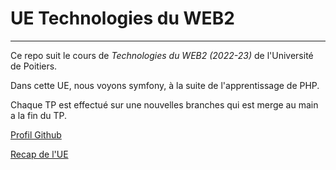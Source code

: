 # UE Technologies du WEB2 
---

Ce repo suit le cours de *Technologies du WEB2 (2022-23)* de l'Université de Poitiers. 

Dans cette UE, nous voyons symfony, à la suite de l'apprentissage de PHP. 

Chaque TP est effectué sur une nouvelles branches qui est merge au main a la fin du TP. 



[Profil Github](https://github.com/MikaelPecyna)


[Recap de l'UE ](https://formations.univ-poitiers.fr/fr/index/licence-XA/licence-XA/licence-informatique-JB1Y4088/l3-parcours-informatique-JB1Y5EW2/technologies-du-web-cote-serveur-JB1YISDE.html)


